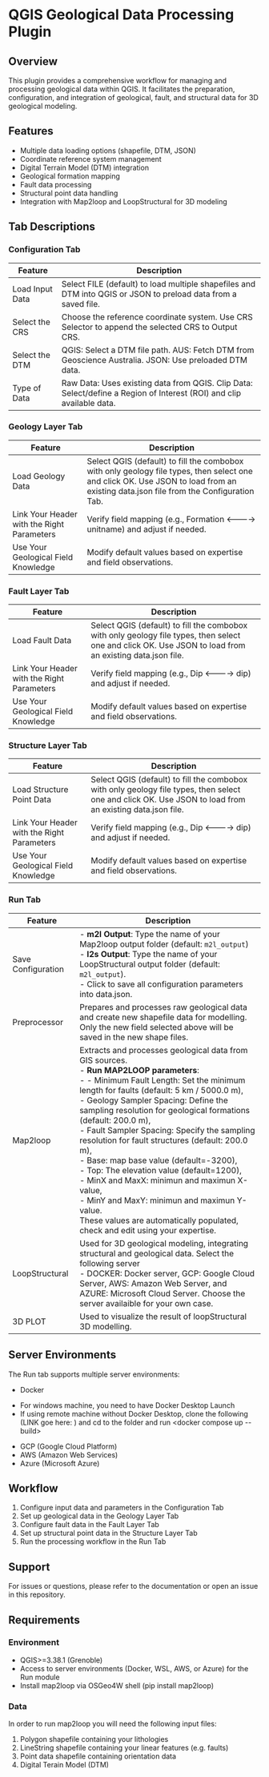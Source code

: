 # QGIS Geological Data Processing Plugin

## Overview
This plugin provides a comprehensive workflow for managing and processing geological data within QGIS. It facilitates the preparation, configuration, and integration of geological, fault, and structural data for 3D geological modeling.

## Features
- Multiple data loading options (shapefile, DTM, JSON)
- Coordinate reference system management
- Digital Terrain Model (DTM) integration
- Geological formation mapping
- Fault data processing
- Structural point data handling
- Integration with Map2loop and LoopStructural for 3D modeling

## Tab Descriptions

### Configuration Tab
| Feature | Description |
|---------|-------------|
| Load Input Data | Select FILE (default) to load multiple shapefiles and DTM into QGIS or JSON to preload data from a saved file. |
| Select the CRS | Choose the reference coordinate system. Use CRS Selector to append the selected CRS to Output CRS. |
| Select the DTM | QGIS: Select a DTM file path. AUS: Fetch DTM from Geoscience Australia. JSON: Use preloaded DTM data. |
| Type of Data | Raw Data: Uses existing data from QGIS. Clip Data: Select/define a Region of Interest (ROI) and clip available data. |


### Geology Layer Tab
| Feature | Description |
|---------|-------------|
| Load Geology Data | Select QGIS (default) to fill the combobox with only geology file types, then select one and click OK. Use JSON to load from an existing data.json file from the Configuration Tab. |
| Link Your Header with the Right Parameters | Verify field mapping (e.g., Formation <----> unitname) and adjust if needed. |
| Use Your Geological Field Knowledge | Modify default values based on expertise and field observations. |


### Fault Layer Tab
| Feature | Description |
|---------|-------------|
| Load Fault Data | Select QGIS (default) to fill the combobox with only geology file types, then select one and click OK. Use JSON to load from an existing data.json file. |
| Link Your Header with the Right Parameters | Verify field mapping (e.g., Dip <----> dip) and adjust if needed. |
| Use Your Geological Field Knowledge | Modify default values based on expertise and field observations. |


### Structure Layer Tab
| Feature | Description |
|---------|-------------|
| Load Structure Point Data | Select QGIS (default) to fill the combobox with only geology file types, then select one and click OK. Use JSON to load from an existing data.json file. |
| Link Your Header with the Right Parameters | Verify field mapping (e.g., Dip <----> dip) and adjust if needed. |
| Use Your Geological Field Knowledge | Modify default values based on expertise and field observations. |


### Run Tab
| Feature | Description |
|---------|-------------|
| Save Configuration | - **m2l Output**: Type the name of your Map2loop output folder (default: `m2l_output`) <br>- **l2s Output**: Type the name of your LoopStructural output folder (default: `m2l_output`).<br>- Click <Save Configuration> to save all configuration parameters into data.json. |
| Preprocessor | Prepares and processes raw geological data and create new shapefile data for modelling. Only the new field selected above will be saved in the new shape files.|
| Map2loop | Extracts and processes geological data from GIS sources. <br>- **Run MAP2LOOP parameters**:<br>- - Minimum Fault Length: Set the minimum length for faults (default: 5 km / 5000.0 m),<br>- Geology Sampler Spacing: Define the sampling resolution for geological formations (default: 200.0 m),<br>- Fault Sampler Spacing: Specify the sampling resolution for fault structures (default: 200.0 m), <br>- Base: map base value (default=-3200), <br>- Top: The elevation value (default=1200), <br>- MinX and MaxX: minimun and maximun X-value, <br>- MinY and MaxY: minimun and maximun Y-value. <br> These values are automatically populated, check and edit using your expertise. |
| LoopStructural | Used for 3D geological modeling, integrating structural and geological data. Select the following server <br>- DOCKER: Docker server, GCP: Google Cloud Server, AWS: Amazon Web Server, and AZURE: Microsoft Cloud Server. Choose the server availaible for your own case.|
| 3D PLOT | Used to visualize the result of loopStructural 3D modelling.|

## Server Environments
The Run tab supports multiple server environments:
- Docker 
 * For windows machine, you need to have Docker Desktop Launch
 * If using remote machine without Docker Desktop, clone the following (LINK goe here: ) and cd to the folder and run <docker compose up --build>
- GCP (Google Cloud Platform)
- AWS (Amazon Web Services)
- Azure (Microsoft Azure)

## Workflow
1. Configure input data and parameters in the Configuration Tab
2. Set up geological data in the Geology Layer Tab
3. Configure fault data in the Fault Layer Tab
4. Set up structural point data in the Structure Layer Tab
5. Run the processing workflow in the Run Tab

## Support
For issues or questions, please refer to the documentation or open an issue in this repository.

## Requirements
### Environment
- QGIS>=3.38.1 (Grenoble)
- Access to server environments (Docker, WSL, AWS, or Azure) for the Run module
- Install map2loop via OSGeo4W shell (pip install map2loop)
### Data
In order to run map2loop you will need the following input files:

1. Polygon shapefile containing your lithologies
2. LineString shapefile containing your linear features (e.g. faults)
3. Point data shapefile containing orientation data
4. Digital Terain Model (DTM)
